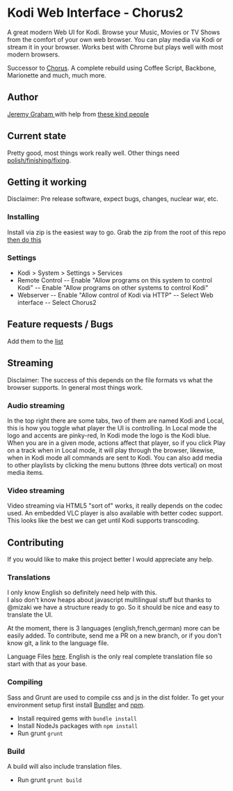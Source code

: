# Kodi Web Interface - Chorus2
A great modern Web UI for Kodi. Browse your Music, Movies or TV Shows from the comfort of your
own web browser. You can play media via Kodi or stream it in your browser. Works best with Chrome
but plays well with most modern browsers.

Successor to [Chorus](https://github.com/jez500/chorus). 
A complete rebuild using Coffee Script, Backbone, Marionette and much, much more.


## Author
[Jeremy Graham ](http://jez.me) with help from [these kind people](https://github.com/jez500/chorus2/graphs/contributors)


## Current state
Pretty good, most things work really well. Other things need [polish/finishing/fixing](https://github.com/jez500/chorus2/issues). 


## Getting it working
Disclaimer: Pre release software, expect bugs, changes, nuclear war, etc. 

### Installing
Install via zip is the easiest way to go. Grab the zip from the root of this repo [then do this](http://kodi.wiki/view/Add-on_manager#How_to_install_from_a_ZIP_file)

### Settings
- Kodi > System > Settings > Services
- Remote Control
-- Enable "Allow programs on this system to control Kodi"
-- Enable "Allow programs on other systems to control Kodi"
- Webserver
-- Enable "Allow control of Kodi via HTTP"
-- Select Web interface
-- Select Chorus2


## Feature requests / Bugs
Add them to the [list](https://github.com/jez500/chorus2/issues)


## Streaming 
Disclaimer: The success of this depends on the file formats vs what the browser supports.  In general most things work.

### Audio streaming
In the top right there are some tabs, two of them are named Kodi and Local, this is how you toggle what player the UI
is controlling.  In Local mode the logo and accents are pinky-red, In Kodi mode the logo is the Kodi blue. When you 
are in a given mode, actions affect that player, so if you click Play on a track when in Local mode, it will play 
through the browser, likewise, when in Kodi mode all commands are sent to Kodi.  You can also add media to other 
playlists by clicking the menu buttons (three dots vertical) on most media items.

### Video streaming
Video streaming via HTML5 "sort of" works, it really depends on the codec used. An embedded VLC player is also available with better codec support.
This looks like the best we can get until Kodi supports transcoding.


## Contributing
If you would like to make this project better I would appreciate any help.

### Translations
I only know English so definitely need help with this.  
I also don't know heaps about javascript multilingual stuff but thanks to @mizaki we have a structure ready to go. 
So it should be nice and easy to translate the UI. 

At the moment, there is 3 languages (english,french,german) more can be easily added. 
To contribute, send me a PR on a new branch, or if you don't know git, a link to the language file.

Language Files [here](https://github.com/jez500/chorus2/tree/master/src/lang). 
English is the only real complete translation file so start with that as your base. 

### Compiling
Sass and Grunt are used to compile css and js in the dist folder.
To get your environment setup first install [Bundler](http://bundler.io) and [npm](https://www.npmjs.org/).
- Install required gems with `bundle install`
- Install NodeJs packages with `npm install`
- Run grunt `grunt`

### Build
A build will also include translation files.
- Run grunt `grunt build`

